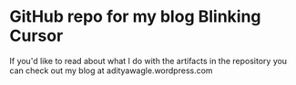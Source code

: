 # GitHub repo for my blog Blinking Cursor
If you'd like to read about what I do with the artifacts in the repository you can check out my blog at adityawagle.wordpress.com
